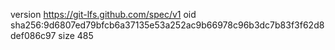 version https://git-lfs.github.com/spec/v1
oid sha256:9d6807ed79bfcb6a37135e53a252ac9b66978c96b3dc7b83f3f62d8def086c97
size 485

